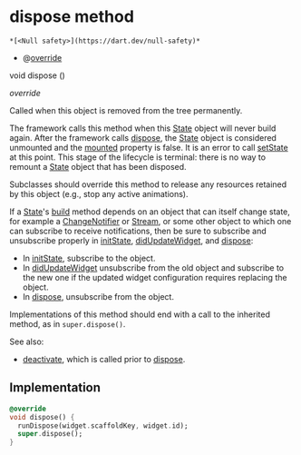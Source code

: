 


# dispose method




    *[<Null safety>](https://dart.dev/null-safety)*



- @[override](https://api.flutter.dev/flutter/dart-core/override-constant.html)

void dispose
()

_override_



<p>Called when this object is removed from the tree permanently.</p>
<p>The framework calls this method when this <a href="https://api.flutter.dev/flutter/widgets/State-class.html">State</a> object will never
build again. After the framework calls <a href="../../smeup_widgets_smeup_buttons/SmeupButtonsState/dispose.md">dispose</a>, the <a href="https://api.flutter.dev/flutter/widgets/State-class.html">State</a> object is
considered unmounted and the <a href="https://api.flutter.dev/flutter/widgets/State/mounted.html">mounted</a> property is false. It is an error
to call <a href="../../smeup_widgets_smeup_buttons/SmeupButtonsState/setState.md">setState</a> at this point. This stage of the lifecycle is terminal:
there is no way to remount a <a href="https://api.flutter.dev/flutter/widgets/State-class.html">State</a> object that has been disposed.</p>
<p>Subclasses should override this method to release any resources retained
by this object (e.g., stop any active animations).</p>
<p>If a <a href="https://api.flutter.dev/flutter/widgets/State-class.html">State</a>'s <a href="../../smeup_widgets_smeup_buttons/SmeupButtonsState/build.md">build</a> method depends on an object that can itself
change state, for example a <a href="https://api.flutter.dev/flutter/foundation/ChangeNotifier-class.html">ChangeNotifier</a> or <a href="https://api.flutter.dev/flutter/dart-async/Stream-class.html">Stream</a>, or some
other object to which one can subscribe to receive notifications, then
be sure to subscribe and unsubscribe properly in <a href="../../smeup_widgets_smeup_buttons/SmeupButtonsState/initState.md">initState</a>,
<a href="https://api.flutter.dev/flutter/widgets/State/didUpdateWidget.html">didUpdateWidget</a>, and <a href="../../smeup_widgets_smeup_buttons/SmeupButtonsState/dispose.md">dispose</a>:</p>
<ul>
<li>In <a href="../../smeup_widgets_smeup_buttons/SmeupButtonsState/initState.md">initState</a>, subscribe to the object.</li>
<li>In <a href="https://api.flutter.dev/flutter/widgets/State/didUpdateWidget.html">didUpdateWidget</a> unsubscribe from the old object and subscribe
to the new one if the updated widget configuration requires
replacing the object.</li>
<li>In <a href="../../smeup_widgets_smeup_buttons/SmeupButtonsState/dispose.md">dispose</a>, unsubscribe from the object.</li>
</ul>
<p>Implementations of this method should end with a call to the inherited
method, as in <code>super.dispose()</code>.</p>
<p>See also:</p>
<ul>
<li><a href="https://api.flutter.dev/flutter/widgets/State/deactivate.html">deactivate</a>, which is called prior to <a href="../../smeup_widgets_smeup_buttons/SmeupButtonsState/dispose.md">dispose</a>.</li>
</ul>



## Implementation

```dart
@override
void dispose() {
  runDispose(widget.scaffoldKey, widget.id);
  super.dispose();
}
```







